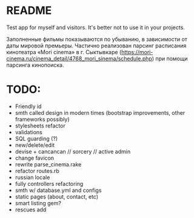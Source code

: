 # README

Test app for myself and visitors. It's better not to use it in your projects.

Заполненные фильмы показываются по убыванию, в зависимости от даты мировой премьеры.
Частично реализован парсинг расписания кинотеатра «Mori cinema» в г. Сыктывкаре (https://mori-cinema.ru/cinema_detail/4768_mori_sinema/schedule.php) при помощи парсинга кинопоиска.

# TODO:

* Friendly id
* smth called design in modern times (bootstrap improvements, other frameworks possibly)
* stylesheets refactor
* validations
* SQL guarding (?)
* new/delete/edit
* devise + cancancan // sorcery // active admin
* change favicon
* rewrite parse_cinema.rake
* refactor routes.rb
* russian locale
* fully controllers refactoring
* smth w/ database.yml and configs
* static pages (about, contact, etc)
* smart listing gem?
* rescues add
